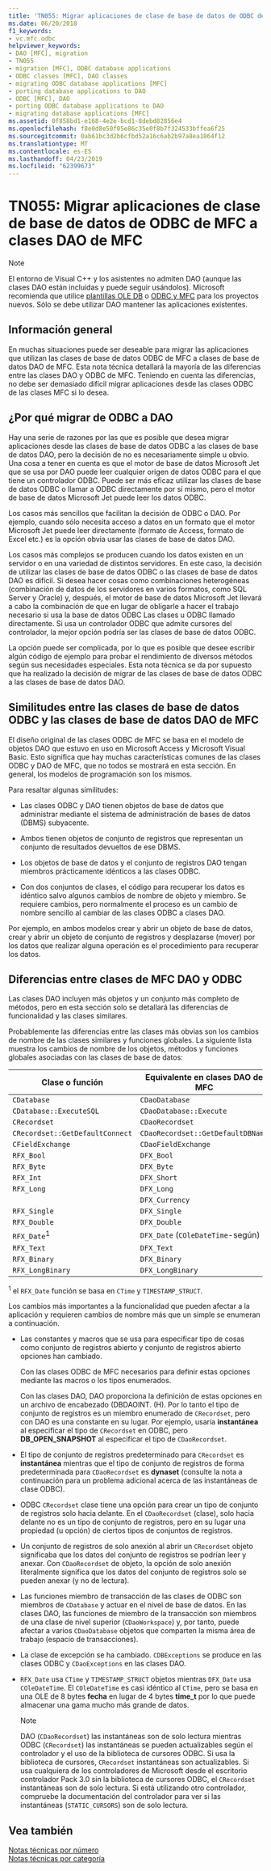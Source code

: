 ```yaml
---
title: 'TN055: Migrar aplicaciones de clase de base de datos de ODBC de MFC a clases DAO de MFC'
ms.date: 06/20/2018
f1_keywords:
- vc.mfc.odbc
helpviewer_keywords:
- DAO [MFC], migration
- TN055
- migration [MFC], ODBC database applications
- ODBC classes [MFC], DAO classes
- migrating ODBC database applications [MFC]
- porting database applications to DAO
- ODBC [MFC], DAO
- porting ODBC database applications to DAO
- migrating database applications [MFC]
ms.assetid: 0f858bd1-e168-4e2e-bcd1-8debd82856e4
ms.openlocfilehash: f8e0d8e50f05e86c35e0f8b7f324533bffea6f25
ms.sourcegitcommit: 0ab61bc3d2b6cfbd52a16c6ab2b97a8ea1864f12
ms.translationtype: MT
ms.contentlocale: es-ES
ms.lasthandoff: 04/23/2019
ms.locfileid: "62399673"
---
```

# <a name="tn055-migrating-mfc-odbc-database-class-applications-to-mfc-dao-classes"></a>TN055: Migrar aplicaciones de clase de base de datos de ODBC de MFC a clases DAO de MFC

> [!NOTE]
> El entorno de Visual C++ y los asistentes no admiten DAO (aunque las clases DAO están incluidas y puede seguir usándolos). Microsoft recomienda que utilice [plantillas OLE DB](../data/oledb/ole-db-templates.md) o [ODBC y MFC](../data/odbc/odbc-and-mfc.md) para los proyectos nuevos. Sólo se debe utilizar DAO mantener las aplicaciones existentes.

## <a name="overview"></a>Información general

En muchas situaciones puede ser deseable para migrar las aplicaciones que utilizan las clases de base de datos ODBC de MFC a clases de base de datos DAO de MFC. Esta nota técnica detallará la mayoría de las diferencias entre las clases DAO y ODBC de MFC. Teniendo en cuenta las diferencias, no debe ser demasiado difícil migrar aplicaciones desde las clases ODBC de las clases MFC si lo desea.

## <a name="why-migrate-from-odbc-to-dao"></a>¿Por qué migrar de ODBC a DAO

Hay una serie de razones por las que es posible que desea migrar aplicaciones desde las clases de base de datos ODBC a las clases de base de datos DAO, pero la decisión de no es necesariamente simple u obvio. Una cosa a tener en cuenta es que el motor de base de datos Microsoft Jet que se usa por DAO puede leer cualquier origen de datos ODBC para el que tiene un controlador ODBC. Puede ser más eficaz utilizar las clases de base de datos ODBC o llamar a ODBC directamente por sí mismo, pero el motor de base de datos Microsoft Jet puede leer los datos ODBC.

Los casos más sencillos que facilitan la decisión de ODBC o DAO. Por ejemplo, cuando sólo necesita acceso a datos en un formato que el motor Microsoft Jet puede leer directamente (formato de Access, formato de Excel etc.) es la opción obvia usar las clases de base de datos DAO.

Los casos más complejos se producen cuando los datos existen en un servidor o en una variedad de distintos servidores. En este caso, la decisión de utilizar las clases de base de datos ODBC o las clases de base de datos DAO es difícil. Si desea hacer cosas como combinaciones heterogéneas (combinación de datos de los servidores en varios formatos, como SQL Server y Oracle) y, después, el motor de base de datos Microsoft Jet llevará a cabo la combinación de que en lugar de obligarle a hacer el trabajo necesario si usa la base de datos ODBC Las clases u ODBC llamado directamente. Si usa un controlador ODBC que admite cursores del controlador, la mejor opción podría ser las clases de base de datos ODBC.

La opción puede ser complicada, por lo que es posible que desee escribir algún código de ejemplo para probar el rendimiento de diversos métodos según sus necesidades especiales. Esta nota técnica se da por supuesto que ha realizado la decisión de migrar de las clases de base de datos ODBC a las clases de base de datos DAO.

## <a name="similarities-between-odbc-database-classes-and-mfc-dao-database-classes"></a>Similitudes entre las clases de base de datos ODBC y las clases de base de datos DAO de MFC

El diseño original de las clases ODBC de MFC se basa en el modelo de objetos DAO que estuvo en uso en Microsoft Access y Microsoft Visual Basic. Esto significa que hay muchas características comunes de las clases ODBC y DAO de MFC, que no todos se mostrará en esta sección. En general, los modelos de programación son los mismos.

Para resaltar algunas similitudes:

- Las clases ODBC y DAO tienen objetos de base de datos que administrar mediante el sistema de administración de bases de datos (DBMS) subyacente.

- Ambos tienen objetos de conjunto de registros que representan un conjunto de resultados devueltos de ese DBMS.

- Los objetos de base de datos y el conjunto de registros DAO tengan miembros prácticamente idénticos a las clases ODBC.

- Con dos conjuntos de clases, el código para recuperar los datos es idéntico salvo algunos cambios de nombre de objeto y miembro. Se requiere cambios, pero normalmente el proceso es un cambio de nombre sencillo al cambiar de las clases ODBC a clases DAO.

Por ejemplo, en ambos modelos crear y abrir un objeto de base de datos, crear y abrir un objeto de conjunto de registros y desplazarse (mover) por los datos que realizar alguna operación es el procedimiento para recuperar los datos.

## <a name="differences-between-odbc-and-dao-mfc-classes"></a>Diferencias entre clases de MFC DAO y ODBC

Las clases DAO incluyen más objetos y un conjunto más completo de métodos, pero en esta sección solo se detallará las diferencias de funcionalidad y las clases similares.

Probablemente las diferencias entre las clases más obvias son los cambios de nombre de las clases similares y funciones globales. La siguiente lista muestra los cambios de nombre de los objetos, métodos y funciones globales asociadas con las clases de base de datos:

|Clase o función|Equivalente en clases DAO de MFC|
|-----------------------|-----------------------------------|
|`CDatabase`|`CDaoDatabase`|
|`CDatabase::ExecuteSQL`|`CDaoDatabase::Execute`|
|`CRecordset`|`CDaoRecordset`|
|`CRecordset::GetDefaultConnect`|`CDaoRecordset::GetDefaultDBName`|
|`CFieldExchange`|`CDaoFieldExchange`|
|`RFX_Bool`|`DFX_Bool`|
|`RFX_Byte`|`DFX_Byte`|
|`RFX_Int`|`DFX_Short`|
|`RFX_Long`|`DFX_Long`|
||`DFX_Currency`|
|`RFX_Single`|`DFX_Single`|
|`RFX_Double`|`DFX_Double`|
|`RFX_Date`<sup>1</sup>|`DFX_Date` (`COleDateTime`-según)|
|`RFX_Text`|`DFX_Text`|
|`RFX_Binary`|`DFX_Binary`|
|`RFX_LongBinary`|`DFX_LongBinary`|

<sup>1</sup> el `RFX_Date` función se basa en `CTime` y `TIMESTAMP_STRUCT`.

Los cambios más importantes a la funcionalidad que pueden afectar a la aplicación y requieren cambios de nombre más que un simple se enumeran a continuación.

- Las constantes y macros que se usa para especificar tipo de cosas como conjunto de registros abierto y conjunto de registros abierto opciones han cambiado.

   Con las clases ODBC de MFC necesarios para definir estas opciones mediante las macros o los tipos enumerados.

   Con las clases DAO, DAO proporciona la definición de estas opciones en un archivo de encabezado (DBDAOINT. (H). Por lo tanto el tipo de conjunto de registros es un miembro enumerado de `CRecordset`, pero con DAO es una constante en su lugar. Por ejemplo, usaría **instantánea** al especificar el tipo de `CRecordset` en ODBC, pero **DB_OPEN_SNAPSHOT** al especificar el tipo de `CDaoRecordset`.

- El tipo de conjunto de registros predeterminado para `CRecordset` es **instantánea** mientras que el tipo de conjunto de registros de forma predeterminada para `CDaoRecordset` es **dynaset** (consulte la nota a continuación para un problema adicional acerca de las instantáneas de clase ODBC).

- ODBC `CRecordset` clase tiene una opción para crear un tipo de conjunto de registros solo hacia delante. En el `CDaoRecordset` (clase), solo hacia delante no es un tipo de conjunto de registros, pero en su lugar una propiedad (u opción) de ciertos tipos de conjuntos de registros.

- Un conjunto de registros de solo anexión al abrir un `CRecordset` objeto significaba que los datos del conjunto de registros se podrían leer y anexar. Con `CDaoRecordset` de objeto, la opción de solo anexión literalmente significa que los datos del conjunto de registros solo se pueden anexar (y no de lectura).

- Las funciones miembro de transacción de las clases de ODBC son miembros de `CDatabase` y actuar en el nivel de base de datos. En las clases DAO, las funciones de miembro de la transacción son miembros de una clase de nivel superior (`CDaoWorkspace`) y, por tanto, puede afectar a varios `CDaoDatabase` objetos que comparten la misma área de trabajo (espacio de transacciones).

- La clase de excepción se ha cambiado. `CDBExceptions` se produce en las clases ODBC y `CDaoExceptions` en las clases DAO.

- `RFX_Date` usa `CTime` y `TIMESTAMP_STRUCT` objetos mientras `DFX_Date` usa `COleDateTime`. El `COleDateTime` es casi idéntico al `CTime`, pero se basa en una OLE de 8 bytes **fecha** en lugar de 4 bytes **time_t** por lo que puede almacenar una gama mucho más grande de datos.

   > [!NOTE]
   > DAO (`CDaoRecordset`) las instantáneas son de solo lectura mientras ODBC (`CRecordset`) las instantáneas se pueden actualizables según el controlador y el uso de la biblioteca de cursores ODBC. Si usa la biblioteca de cursores, `CRecordset` instantáneas son actualizables. Si usa cualquiera de los controladores de Microsoft desde el escritorio controlador Pack 3.0 sin la biblioteca de cursores ODBC, el `CRecordset` instantáneas son de solo lectura. Si está utilizando otro controlador, compruebe la documentación del controlador para ver si las instantáneas (`STATIC_CURSORS`) son de solo lectura.

## <a name="see-also"></a>Vea también

[Notas técnicas por número](../mfc/technical-notes-by-number.md)<br/>
[Notas técnicas por categoría](../mfc/technical-notes-by-category.md)
